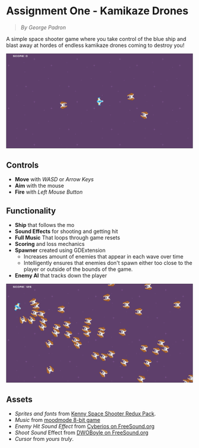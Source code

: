 # Assignment One - Kamikaze Drones
> *By George Padron*

A simple space shooter game where you take control of the blue ship and blast away at hordes of endless kamikaze drones coming to destroy you!

![Screenshot](./screenshots/screenshot1.png)
## Controls 

- **Move** with *WASD* or *Arrow Keys* 
- **Aim** with the mouse 
- **Fire** with *Left Mouse Button* 

## Functionality
- **Ship** that follows the mo
- **Sound Effects** for shooting and getting hit 
- **Full Music** That loops through game resets
- **Scoring** and loss mechanics 
- **Spawner** created using GDExtension 
    - Increases amount of enemies that appear in each wave over time
    - Intelligently ensures that enemies don't spawn either too close to the player or outside of the bounds of the game. 
- **Enemy AI** that tracks down the player

![Many Enemies Attacking](./screenshots/screenshot2.png)

## Assets
- *Sprites and fonts* from [Kenny Space Shooter Redux Pack](https://kenney.nl/assets/space-shooter-redux).
- *Music* from [moodmode 8-bit game](https://pixabay.com/music/video-games-8-bit-game-158815/)
- *Enemy Hit Sound Effect* from [Cyberios on FreeSound.org](https://freesound.org/people/Cyberios/sounds/145788/)
- *Shoot Sound* Effect from [DWOBoyle on FreeSound.org](https://freesound.org/people/DWOBoyle/sounds/143611/)
- *Cursor* from *yours truly*.
